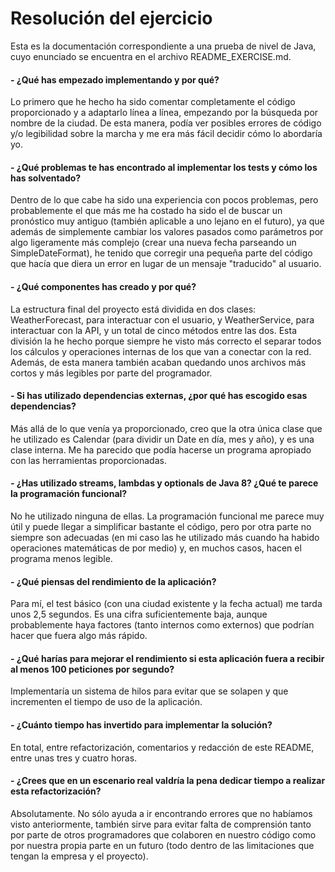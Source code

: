# Resolución del ejercicio

Esta es la documentación correspondiente a una prueba de nivel de Java, cuyo enunciado se encuentra en el archivo README_EXERCISE.md.

#### - ¿Qué has empezado implementando y por qué?
Lo primero que he hecho ha sido comentar completamente el código proporcionado y a adaptarlo línea a línea, empezando por la búsqueda por nombre de la ciudad. De esta manera, podía ver posibles errores de código y/o legibilidad sobre la marcha y me era más fácil decidir cómo lo abordaría yo.
#### - ¿Qué problemas te has encontrado al implementar los tests y cómo los has solventado?
Dentro de lo que cabe ha sido una experiencia con pocos problemas, pero probablemente el que más me ha costado ha sido el de buscar un pronóstico muy antiguo (también aplicable a uno lejano en el futuro), ya que además de simplemente cambiar los valores pasados como parámetros por algo ligeramente más complejo (crear una nueva fecha parseando un SimpleDateFormat), he tenido que corregir una pequeña parte del código que hacía que diera un error en lugar de un mensaje "traducido" al usuario.
#### - ¿Qué componentes has creado y por qué?
La estructura final del proyecto está dividida en dos clases: WeatherForecast, para interactuar con el usuario, y WeatherService, para interactuar con la API, y un total de cinco métodos entre las dos. Esta división la he hecho porque siempre he visto más correcto el separar todos los cálculos y operaciones internas de los que van a conectar con la red. Además, de esta manera también acaban quedando unos archivos más cortos y más legibles por parte del programador.
#### - Si has utilizado dependencias externas, ¿por qué has escogido esas dependencias?
Más allá de lo que venía ya proporcionado, creo que la otra única clase que he utilizado es Calendar (para dividir un Date en día, mes y año), y es una clase interna. Me ha parecido que podía hacerse un programa apropiado con las herramientas proporcionadas.
#### - ¿Has utilizado  streams, lambdas y optionals de Java 8? ¿Qué te parece la programación funcional?
No he utilizado ninguna de ellas. La programación funcional me parece muy útil y puede llegar a simplificar bastante el código, pero por otra parte  no siempre son adecuadas (en mi caso las he utilizado más cuando ha habido operaciones matemáticas de por medio) y, en muchos casos, hacen el programa menos legible.
#### - ¿Qué piensas del rendimiento de la aplicación? 
Para mí, el test básico (con una ciudad existente y la fecha actual) me tarda unos 2,5 segundos. Es una cifra suficientemente baja, aunque probablemente haya factores (tanto internos como externos) que podrían hacer que fuera algo más rápido.
#### - ¿Qué harías para mejorar el rendimiento si esta aplicación fuera a recibir al menos 100 peticiones por segundo?
Implementaría un sistema de hilos para evitar que se solapen y que incrementen el tiempo de uso de la aplicación.
#### - ¿Cuánto tiempo has invertido para implementar la solución? 
En total, entre refactorización, comentarios y redacción de este README, entre unas tres y cuatro horas.
#### - ¿Crees que en un escenario real valdría la pena dedicar tiempo a realizar esta refactorización?
Absolutamente. No sólo ayuda a ir encontrando errores que no habíamos visto anteriormente, también sirve para evitar falta de comprensión tanto por parte de otros programadores que colaboren en nuestro código como por nuestra propia parte en un futuro (todo dentro de las limitaciones que tengan la empresa y el proyecto).
